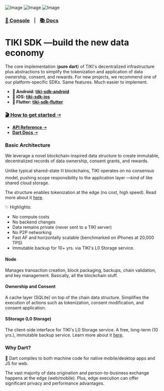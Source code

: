 ![Image](https://img.shields.io/pub/v/tiki_sdk_dart?logo=dart)
![Image](https://img.shields.io/pub/points/tiki_sdk_dart?logo=dart)
![Image](https://img.shields.io/github/license/tiki/tiki-sdk-dart)

###  [🍍 Console](https://console.mytiki.com) &nbsp; ⏐ &nbsp; [📚 Docs](https://docs.mytiki.com)

# TIKI SDK —build the new data economy

The core implementation (**pure dart**) of TIKI's decentralized infrastructure plus abstractions to simplify the tokenization and application of data ownership, consent, and rewards. For new projects, we recommend one of our platform-specific SDKs. Same features. Much easier to implement.

- **🤖 Android: [tiki-sdk-android](https://github.com/tiki/tiki-sdk-android)**
- **🍎 iOS: [tiki-sdk-ios](https://github.com/tiki/tiki-sdk-ios)**
- **🦋 Flutter: [tiki-sdk-flutter](https://github.com/tiki/tiki-sdk-flutter)**



### [🎬 How to get started ➝](https://docs.mytiki.com/docs/tiki-sdk-dart-getting-started)
- **[API Reference ➝](https://docs.mytiki.com/reference/tiki-sdk-dart-tiki-sdk)**
- **[Dart Docs ➝](https://pub.dev/documentation/tiki_sdk_dart/latest/)**

###  Basic Architecture

We leverage a novel blockchain-inspired data structure to create immutable, decentralized records of data ownership, consent grants, and rewards.

Unlike typical shared-state ⛓️ blockchains, TIKI operates on no consensus model, pushing scope responsibility to the application layer —kind of like shared cloud storage.

The structure enables tokenization at the edge (no cost, high speed). Read more about it [here](https://github.com/tiki/tiki-sdk-dart/blob/main/WHITEPAPER.md).

✨ Highlights:
- No compute costs
- No backend changes
- Data remains private (never sent to a TIKI server)
- No P2P networking
- Fast AF and horizontally scalable (benchmarked on iPhones at 20,000 TPS)
- Immutable backup for 10+ yrs. via TIKI's L0 Storage service.

#### Node

Manages transaction creation, block packaging, backups, chain validation, and key management. Basically, all the blockchain stuff.

#### Ownership and Consent

A cache layer (SQLite) on top of the chain data structure. Simplifies the execution of actions such as tokenization, consent modification, and consent application.

#### SStorage (L0 Storage)

The client-side interface for TIKI's L0 Storage service. A free, long-term (10 yrs.), immutable backup service. Learn more about it [here](https://github.com/tiki/l0-storage).

### Why Dart?
🎯 Dart compiles to both machine code for native mobile/desktop apps and JS for web.

The vast majority of data origination and person-to-business exchange happens at the edge (web/mobile). Plus, edge execution can offer significant privacy and performance advantages.
